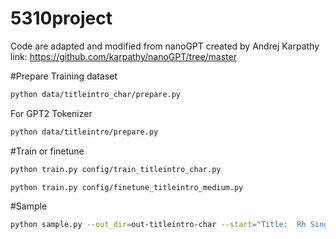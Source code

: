# 5310project
Code are adapted and modified from nanoGPT created by Andrej Karpathy link: https://github.com/karpathy/nanoGPT/tree/master

#Prepare Training dataset

```sh
python data/titleintro_char/prepare.py
```
For GPT2 Tokenizer

```sh
python data/titleintro/prepare.py
```
#Train or finetune

```sh
python train.py config/train_titleintro_char.py
```

```sh
python train.py config/finetune_titleintro_medium.py
```

#Sample

```sh
python sample.py --out_dir=out-titleintro-char --start="Title:  Rh Single Atom Catalyst for Low Temperature CO Oxidation"
```
